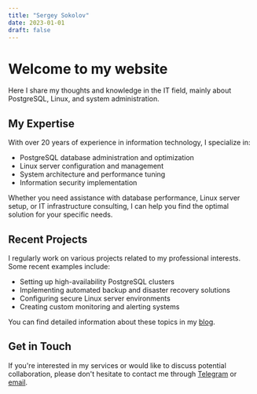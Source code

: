 ```yaml
---
title: "Sergey Sokolov"
date: 2023-01-01
draft: false
---
```


# Welcome to my website

Here I share my thoughts and knowledge in the IT field, mainly about PostgreSQL, Linux, and system administration.

## My Expertise

With over 20 years of experience in information technology, I specialize in:

- PostgreSQL database administration and optimization
- Linux server configuration and management
- System architecture and performance tuning
- Information security implementation

Whether you need assistance with database performance, Linux server setup, or IT infrastructure consulting, I can help you find the optimal solution for your specific needs.

## Recent Projects

I regularly work on various projects related to my professional interests. Some recent examples include:

- Setting up high-availability PostgreSQL clusters
- Implementing automated backup and disaster recovery solutions
- Configuring secure Linux server environments
- Creating custom monitoring and alerting systems

You can find detailed information about these topics in my [blog](/en/blog/).

## Get in Touch

If you're interested in my services or would like to discuss potential collaboration, please don't hesitate to contact me through [Telegram](https://t.me/SergeySokolov) or [email](mailto:mail@example.com).